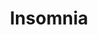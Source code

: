 ---
layout: song
redirect_from: /Home/Song/25
id: 25
title: Insomnia
artist: Kraedt
genre: Drum & Bass
image: Insomnia.jpg
buy-able: true
downloadable: false
yt-id: alFf6SK0H-Y
itunes: https://itunes.apple.com/us/album/insomnia-single/id979956296
beatport: https://www.beatport.com/release/insomnia/1501755
amazon: https://www.amazon.com/Insomnia-Original-Mix/dp/B00V89C7QW/ref=sr_1_20?s=dmusic&ie=UTF8&qid=1491041296&sr=1-20&keywords=Kraedt
spotify: https://open.spotify.com/album/6PKmwO3bqyDazi0XsG0b3k
license: 3
---